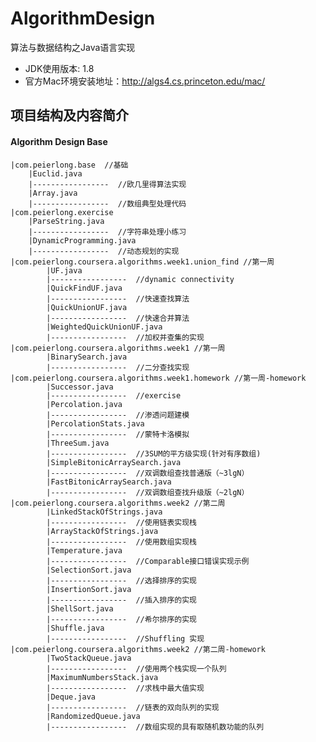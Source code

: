 # AlgorithmDesign
算法与数据结构之Java语言实现

- JDK使用版本: 1.8
- 官方Mac环境安装地址：http://algs4.cs.princeton.edu/mac/

## 项目结构及内容简介

#### Algorithm Design Base
    |com.peierlong.base  //基础
        |Euclid.java
        |-----------------  //欧几里得算法实现
        |Array.java
        |-----------------  //数组典型处理代码
    |com.peierlong.exercise
        |ParseString.java
        |-----------------  //字符串处理小练习
        |DynamicProgramming.java
        |-----------------  //动态规划的实现
    |com.peierlong.coursera.algorithms.week1.union_find //第一周
            |UF.java
            |-----------------  //dynamic connectivity            
            |QuickFindUF.java
            |-----------------  //快速查找算法      
            |QuickUnionUF.java
            |-----------------  //快速合并算法      
            |WeightedQuickUnionUF.java
            |-----------------  //加权并查集的实现
    |com.peierlong.coursera.algorithms.week1 //第一周
            |BinarySearch.java
            |-----------------  //二分查找实现
    |com.peierlong.coursera.algorithms.week1.homework //第一周-homework
            |Successor.java
            |-----------------  //exercise
            |Percolation.java
            |-----------------  //渗透问题建模
            |PercolationStats.java
            |-----------------  //蒙特卡洛模拟
            |ThreeSum.java
            |-----------------  //3SUM的平方级实现(针对有序数组)
            |SimpleBitonicArraySearch.java
            |-----------------  //双调数组查找普通版（~3lgN）
            |FastBitonicArraySearch.java
            |-----------------  //双调数组查找升级版（~2lgN）
    |com.peierlong.coursera.algorithms.week2 //第二周
            |LinkedStackOfStrings.java
            |-----------------  //使用链表实现栈
            |ArrayStackOfStrings.java
            |-----------------  //使用数组实现栈
            |Temperature.java
            |-----------------  //Comparable接口错误实现示例
            |SelectionSort.java
            |-----------------  //选择排序的实现
            |InsertionSort.java
            |-----------------  //插入排序的实现
            |ShellSort.java
            |-----------------  //希尔排序的实现
            |Shuffle.java
            |-----------------  //Shuffling 实现
    |com.peierlong.coursera.algorithms.week2 //第二周-homework
            |TwoStackQueue.java
            |-----------------  //使用两个栈实现一个队列
            |MaximumNumbersStack.java
            |-----------------  //求栈中最大值实现
            |Deque.java
            |-----------------  //链表的双向队列的实现
            |RandomizedQueue.java
            |-----------------  //数组实现的具有取随机数功能的队列

